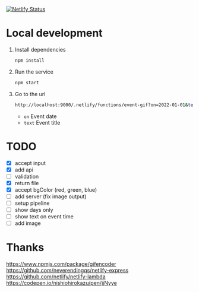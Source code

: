 [![Netlify Status](https://api.netlify.com/api/v1/badges/b954cb94-0f72-4ce7-9327-fe9a3e5dcda7/deploy-status)](https://app.netlify.com/sites/sad-shannon-cc428b/deploys)

# Local development

1. Install dependencies

    ```sh
    npm install
    ```

1. Run the service

    ```sh
    npm start
    ```

1. Go to the url

    ```sh
    http://localhost:9000/.netlify/functions/event-gif?on=2022-01-01&text=Happy%20New%20Year!
    ```

    - `on` Event date
    - `text` Event title

# TODO
- [x] accept input
- [x] add api
- [ ] validation
- [x] return file
- [x] accept bgColor (red, green, blue)
- [ ] add server (fix image output)
- [ ] setup pipeline
- [ ] show days only
- [ ] show text on event time
- [ ] add image

# Thanks
https://www.npmjs.com/package/gifencoder
https://github.com/neverendingqs/netlify-express
https://github.com/netlify/netlify-lambda
https://codepen.io/nishiohirokazu/pen/jjNyye
